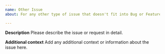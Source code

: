 ```yaml
---
name: Other Issue
about: For any other type of issue that doesn't fit into Bug or Feature Request categories

---
```


**Description**
Please describe the issue or request in detail.

**Additional context**
Add any additional context or information about the issue here.
